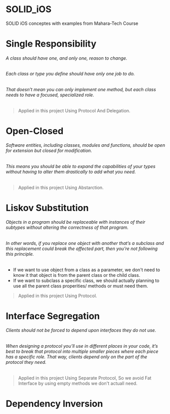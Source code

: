 # SOLID_iOS
SOLID iOS conceptes with examples from Mahara-Tech Course

# Single Responsibility
###### A class should have one, and only one, reason to change.
###### Each class or type you define should have only one job to do.
###### That doesn’t mean you can only implement one method, but each class needs to have a focused, specialized role.
> Applied in this project Using Protocol And Delegation.


# Open-Closed
###### Software entities, including classes, modules and functions, should be open for extension but closed for modification.
###### This means you should be able to expand the capabilities of your types without having to alter them drastically to add what you need.
> Applied in this project Using Abstarction.


# Liskov Substitution
###### Objects in a program should be replaceable with instances of their subtypes without altering the correctness of that program.
###### In other words, if you replace one object with another that’s a subclass and this replacement could break the affected part, then you’re not following this principle.
* If we want to use object from a class as a parameter, we don't need to know it that object is from the parent class or the child class.
* If we want to subclass a specific class, we should actually planning to use all the parent class properities/ methods or must need them.
> Applied in this project Using Protocol.


# Interface Segregation
###### Clients should not be forced to depend upon interfaces they do not use.
###### When designing a protocol you’ll use in different places in your code, it’s best to break that protocol into multiple smaller pieces where each piece has a specific role. That way, clients depend only on the part of the protocol they need.
> Applied in this project Using Separate Protocol, So we avoid Fat Interface by using empty methods we don't actuall need.


# Dependency Inversion



